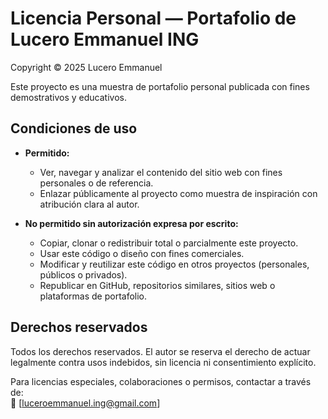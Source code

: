 # Licencia Personal — Portafolio de Lucero Emmanuel ING

Copyright © 2025 Lucero Emmanuel

Este proyecto es una muestra de portafolio personal publicada con fines demostrativos y educativos.

## Condiciones de uso

- **Permitido:**
  - Ver, navegar y analizar el contenido del sitio web con fines personales o de referencia.
  - Enlazar públicamente al proyecto como muestra de inspiración con atribución clara al autor.

- **No permitido sin autorización expresa por escrito:**
  - Copiar, clonar o redistribuir total o parcialmente este proyecto.
  - Usar este código o diseño con fines comerciales.
  - Modificar y reutilizar este código en otros proyectos (personales, públicos o privados).
  - Republicar en GitHub, repositorios similares, sitios web o plataformas de portafolio.

## Derechos reservados

Todos los derechos reservados. El autor se reserva el derecho de actuar legalmente contra usos indebidos, sin licencia ni consentimiento explícito.

Para licencias especiales, colaboraciones o permisos, contactar a través de:  
📧 [luceroemmanuel.ing@gmail.com]  

